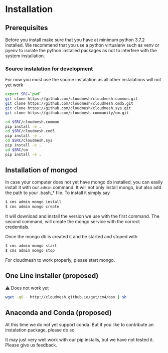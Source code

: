 # Installation

## Prerequisites

Before you install make sure that you have at minimum python 3.7.2 
installed. We
recommend that you use a python virtualenv such as venv or pyenv to
isolate the python installed packages as not to interfere with the
system installation.


### Source instalation for development

For now you must use the source instalation as all other instalations 
will not yet work


```bash
export SRC=`pwd`
git clone https://github.com/cloudmesh/cloudmesh.common.git
git clone https://github.com/cloudmesh/cloudmesh.cmd5.git
git clone https://github.com/cloudmesh/cloudmesh.sys.git
git clone https://github.com/cloudmesh-community/cm.git

cd $SRC/cloudmesh.common
pip install -e .
cd $SRC/cloudmesh.cmd5
pip install -e .
cd $SRC/cloudmesh.sys
pip install -e .
cd $SRC/cm
pip install -e .
```

## Installation of mongod

In case your computer does not yet have mongo db installed, you can easily
install it with our `admin` command. It will not only install mongo, but also
add the path to your .bash_* file. To install it simply say

```bash
$ cms admin mongo install
$ cms admin mongo create
```

It will download and install the version we use with the first command. The
second command, will create the mongo service with the correct credentials.

Once the mongo db is created it and be started and stoped with 


```bash
$ cms admin mongo start
$ cms admin mongo stop
```

For cloudmesh to work properly, please start mongo.

## One Line installer (proposed)

:warning: Does not work yet

```bash
wget -qO - http://cloudmesh.github.io/get/cm4/osx | sh 
```

## Anaconda and Conda (proposed)

At this time we do not yet support conda. But if you like to contribute an
instalation package, please do so.
 
It may just very well work with our pip installs, but we have not tested it. 
Please give us feedback.
